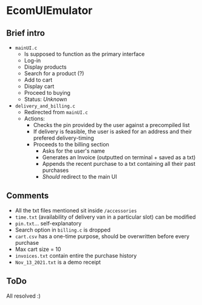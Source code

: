 # EcomUIEmulator

## Brief intro
* ```mainUI.c```
  * Is supposed to function as the primary interface
  * Log-in
  * Display products
  * Search for a product (?)
  * Add to cart
  * Display cart
  * Proceed to buying
  * Status: <i>Unknown</i>
* ```delivery_and_billing.c```
  * Redirected from ```mainUI.c```
  * Actions:
    * Checks the pin provided by the user against a precompiled list
    * If delivery is feasible, the user is asked for an address and their prefered delivery-timing
    * Proceeds to the billing section
      * Asks for the user's name
      * Generates an Invoice (outputted on terminal + saved as a txt)
      * Appends the recent purchase to a txt containing all their past purchases
      * <i>Should</i> redirect to the main UI
## Comments
* All the txt files mentioned sit inside ```/accessories```
* ```time.txt``` (availability of delivery van in a particular slot) can be modified
* ```pin.txt```... self-explanatory
* Search option in ```billing.c``` is dropped
* ```cart.csv``` has a one-time purpose, should be overwritten before every purchase
* Max cart size = 10
* ```invoices.txt``` contain entire the purchase history
* ```Nov_13_2021.txt``` is a demo receipt
## ToDo
All resolved :)
